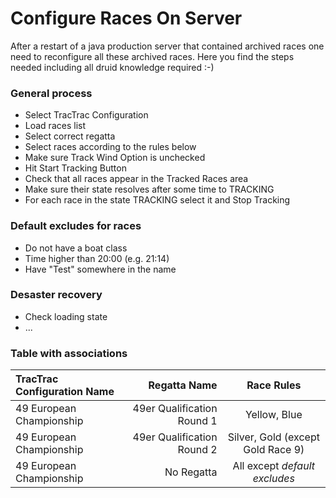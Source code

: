 # Configure Races On Server

After a restart of a java production server that contained archived races one need to reconfigure all these archived races. Here you find the steps needed including all druid knowledge required :-)

### General process

* Select TracTrac Configuration
* Load races list
* Select correct regatta
* Select races according to the rules below
* Make sure Track Wind Option is unchecked
* Hit Start Tracking Button
* Check that all races appear in the Tracked Races area
* Make sure their state resolves after some time to TRACKING
* For each race in the state TRACKING select it and Stop Tracking

### Default excludes for races

* Do not have a boat class
* Time higher than 20:00 (e.g. 21:14)
* Have "Test" somewhere in the name

### Desaster recovery

* Check loading state
* ...

### Table with associations

| TracTrac Configuration Name | Regatta Name | Race Rules |
|:-----------|------------:|:------------:|
| 49 European Championship      |        49er Qualification Round 1 |     Yellow, Blue     |
| 49 European Championship      |        49er Qualification Round 2 |     Silver, Gold (except Gold Race 9)  |
| 49 European Championship      |        No Regatta |     All except _default excludes_  | 